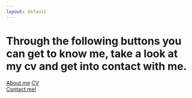 ```yaml
---
layout: default
---
```


# Through the following buttons you can get to know me, take a look at my cv and get into contact with me.

[About me](https://maxvandervelde.github.io/About%20me/about_me.md)                          [CV](https://maxvandervelde.github.io/CV/CV.md)              
 [Contact me!](mailto:m.e.vandervelde@uu.nl)
